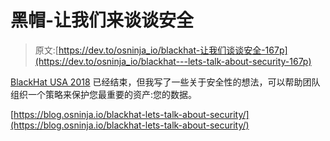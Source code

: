 # 黑帽-让我们来谈谈安全

> 原文:[https://dev.to/osninja_io/blackhat-让我们谈谈安全-167p](https://dev.to/osninja_io/blackhat---lets-talk-about-security-167p)

[BlackHat USA 2018](https://www.blackhat.com/us-18/) 已经结束，但我写了一些关于安全性的想法，可以帮助团队组织一个策略来保护您最重要的资产:您的数据。

[https://blog.osninja.io/blackhat-lets-talk-about-security/](https://blog.osninja.io/blackhat-lets-talk-about-security/)